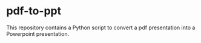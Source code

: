 # pdf-to-ppt
This repository contains a Python script to convert a pdf presentation into a Powerpoint presentation. 

